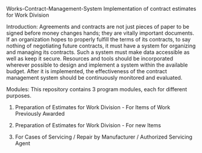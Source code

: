 Works-Contract-Management-System
Implementation of contract estimates for Work Division

Introduction:
Agreements and contracts are not just pieces of paper to be signed before money changes hands; they are vitally important documents. If an organization hopes to properly fulfill the terms of its contracts, to say nothing of negotiating future contracts, it must have a system for organizing and managing its contracts. Such a system must make data accessible as well as keep it secure. Resources and tools should be incorporated wherever possible to design and implement a system within the available budget. After it is implemented, the effectiveness of the contract management system should be continuously monitored and evaluated.

Modules:
This repository contains 3 program modules, each for different purposes.

1. Preparation of Estimates for Work Division - For Items of Work Previously Awarded

2. Preparation of Estimates for Work Division - For new Items

3. For Cases of Servicing / Repair by
Manufacturer / Authorized Servicing Agent
